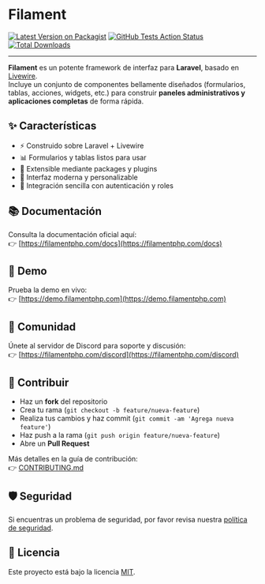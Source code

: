 # Filament

[![Latest Version on Packagist](https://img.shields.io/packagist/v/filament/filament.svg?style=flat-square)](https://packagist.org/packages/filament/filament)
[![GitHub Tests Action Status](https://img.shields.io/github/actions/workflow/status/filamentphp/filament/run-tests.yml?branch=3.x&style=flat-square&label=tests)](https://github.com/filamentphp/filament/actions?query=workflow%3ATests+branch%3A3.x)
[![Total Downloads](https://img.shields.io/packagist/dt/filament/filament.svg?style=flat-square)](https://packagist.org/packages/filament/filament)

---

**Filament** es un potente framework de interfaz para **Laravel**, basado en [Livewire](https://livewire.laravel.com/).  
Incluye un conjunto de componentes bellamente diseñados (formularios, tablas, acciones, widgets, etc.) para construir **paneles administrativos y aplicaciones completas** de forma rápida.

## ✨ Características

- ⚡ Construido sobre Laravel + Livewire  
- 📊 Formularios y tablas listos para usar  
- 🧩 Extensible mediante packages y plugins  
- 🎨 Interfaz moderna y personalizable  
- 🔐 Integración sencilla con autenticación y roles  

## 📚 Documentación

Consulta la documentación oficial aquí:  
👉 [https://filamentphp.com/docs](https://filamentphp.com/docs)

## 🚀 Demo

Prueba la demo en vivo:  
👉 [https://demo.filamentphp.com](https://demo.filamentphp.com)

## 💬 Comunidad

Únete al servidor de Discord para soporte y discusión:  
👉 [https://filamentphp.com/discord](https://filamentphp.com/discord)

## 🤝 Contribuir

- Haz un **fork** del repositorio  
- Crea tu rama (`git checkout -b feature/nueva-feature`)  
- Realiza tus cambios y haz commit (`git commit -am 'Agrega nueva feature'`)  
- Haz push a la rama (`git push origin feature/nueva-feature`)  
- Abre un **Pull Request**

Más detalles en la guía de contribución:  
👉 [CONTRIBUTING.md](https://github.com/filamentphp/filament/blob/3.x/CONTRIBUTING.md)

## 🛡️ Seguridad

Si encuentras un problema de seguridad, por favor revisa nuestra [política de seguridad](https://github.com/filamentphp/filament/security/policy).

## 📄 Licencia

Este proyecto está bajo la licencia [MIT](LICENSE).
